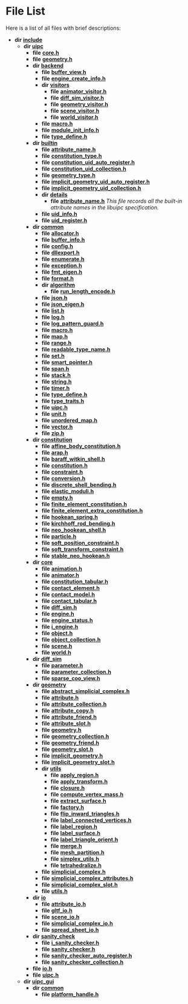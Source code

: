 
# File List

Here is a list of all files with brief descriptions:


* **dir** [**include**](dir_d44c64559bbebec7f509842c48db8b23.md)     
    * **dir** [**uipc**](dir_9f30510905f1286cc334e7ecdb1aceca.md)     
        * **file** [**core.h**](core_8h.md) 
        * **file** [**geometry.h**](geometry_8h.md) 
        * **dir** [**backend**](dir_53d62147b82bd29328805b2087bd1012.md)     
            * **file** [**buffer\_view.h**](buffer__view_8h.md)     
            * **file** [**engine\_create\_info.h**](engine__create__info_8h.md)     
            * **dir** [**visitors**](dir_007753111df00039ee3ec058cc286377.md)     
                * **file** [**animator\_visitor.h**](animator__visitor_8h.md)     
                * **file** [**diff\_sim\_visitor.h**](diff__sim__visitor_8h.md)     
                * **file** [**geometry\_visitor.h**](geometry__visitor_8h.md)     
                * **file** [**scene\_visitor.h**](scene__visitor_8h.md)     
                * **file** [**world\_visitor.h**](world__visitor_8h.md)     
            * **file** [**macro.h**](backend_2macro_8h.md)     
            * **file** [**module\_init\_info.h**](module__init__info_8h.md)     
            * **file** [**type\_define.h**](backend_2type__define_8h.md)     
        * **dir** [**builtin**](dir_e46c520626162f9e42d80fd08f196511.md)     
            * **file** [**attribute\_name.h**](attribute__name_8h.md)     
            * **file** [**constitution\_type.h**](constitution__type_8h.md)     
            * **file** [**constitution\_uid\_auto\_register.h**](constitution__uid__auto__register_8h.md)     
            * **file** [**constitution\_uid\_collection.h**](constitution__uid__collection_8h.md)     
            * **file** [**geometry\_type.h**](geometry__type_8h.md)     
            * **file** [**implicit\_geometry\_uid\_auto\_register.h**](implicit__geometry__uid__auto__register_8h.md)     
            * **file** [**implicit\_geometry\_uid\_collection.h**](implicit__geometry__uid__collection_8h.md)     
            * **dir** [**details**](dir_4db2109fccbcdb4025718aaa828a1196.md)     
                * **file** [**attribute\_name.h**](details_2attribute__name_8h.md) _This file records all the built-in attribute names in the libuipc specification._ 
            * **file** [**uid\_info.h**](uid__info_8h.md)     
            * **file** [**uid\_register.h**](uid__register_8h.md)     
        * **dir** [**common**](dir_fe04c8fb910be76d82cd33e795163b9b.md)     
            * **file** [**allocator.h**](allocator_8h.md)     
            * **file** [**buffer\_info.h**](buffer__info_8h.md)     
            * **file** [**config.h**](config_8h.md)     
            * **file** [**dllexport.h**](dllexport_8h.md)     
            * **file** [**enumerate.h**](enumerate_8h.md)     
            * **file** [**exception.h**](exception_8h.md)     
            * **file** [**fmt\_eigen.h**](fmt__eigen_8h.md) 
            * **file** [**format.h**](format_8h.md) 
            * **dir** [**algorithm**](dir_c185d05b92bc8b629594f315306e85d1.md)     
                * **file** [**run\_length\_encode.h**](run__length__encode_8h.md)     
            * **file** [**json.h**](json_8h.md)     
            * **file** [**json\_eigen.h**](json__eigen_8h.md)     
            * **file** [**list.h**](list_8h.md)     
            * **file** [**log.h**](log_8h.md)     
            * **file** [**log\_pattern\_guard.h**](log__pattern__guard_8h.md)     
            * **file** [**macro.h**](common_2macro_8h.md)     
            * **file** [**map.h**](map_8h.md)     
            * **file** [**range.h**](range_8h.md)     
            * **file** [**readable\_type\_name.h**](readable__type__name_8h.md)     
            * **file** [**set.h**](set_8h.md)     
            * **file** [**smart\_pointer.h**](smart__pointer_8h.md)     
            * **file** [**span.h**](span_8h.md)     
            * **file** [**stack.h**](stack_8h.md)     
            * **file** [**string.h**](string_8h.md)     
            * **file** [**timer.h**](timer_8h.md)     
            * **file** [**type\_define.h**](common_2type__define_8h.md)     
            * **file** [**type\_traits.h**](type__traits_8h.md)     
            * **file** [**uipc.h**](common_2uipc_8h.md)     
            * **file** [**unit.h**](unit_8h.md)     
            * **file** [**unordered\_map.h**](unordered__map_8h.md)     
            * **file** [**vector.h**](vector_8h.md)     
            * **file** [**zip.h**](zip_8h.md)     
        * **dir** [**constitution**](dir_e6404e629433dfdedefe8b8f43f6234d.md)     
            * **file** [**affine\_body\_constitution.h**](affine__body__constitution_8h.md)     
            * **file** [**arap.h**](arap_8h.md)     
            * **file** [**baraff\_witkin\_shell.h**](baraff__witkin__shell_8h.md) 
            * **file** [**constitution.h**](constitution_8h.md)     
            * **file** [**constraint.h**](constraint_8h.md)     
            * **file** [**conversion.h**](conversion_8h.md)     
            * **file** [**discrete\_shell\_bending.h**](discrete__shell__bending_8h.md)     
            * **file** [**elastic\_moduli.h**](elastic__moduli_8h.md)     
            * **file** [**empty.h**](empty_8h.md)     
            * **file** [**finite\_element\_constitution.h**](finite__element__constitution_8h.md)     
            * **file** [**finite\_element\_extra\_constitution.h**](finite__element__extra__constitution_8h.md)     
            * **file** [**hookean\_spring.h**](hookean__spring_8h.md)     
            * **file** [**kirchhoff\_rod\_bending.h**](kirchhoff__rod__bending_8h.md)     
            * **file** [**neo\_hookean\_shell.h**](neo__hookean__shell_8h.md)     
            * **file** [**particle.h**](particle_8h.md)     
            * **file** [**soft\_position\_constraint.h**](soft__position__constraint_8h.md)     
            * **file** [**soft\_transform\_constraint.h**](soft__transform__constraint_8h.md)     
            * **file** [**stable\_neo\_hookean.h**](stable__neo__hookean_8h.md)     
        * **dir** [**core**](dir_eca9d1283f7cad9ff89c5ab44937d4d9.md)     
            * **file** [**animation.h**](animation_8h.md)     
            * **file** [**animator.h**](animator_8h.md)     
            * **file** [**constitution\_tabular.h**](constitution__tabular_8h.md)     
            * **file** [**contact\_element.h**](contact__element_8h.md)     
            * **file** [**contact\_model.h**](contact__model_8h.md)     
            * **file** [**contact\_tabular.h**](contact__tabular_8h.md)     
            * **file** [**diff\_sim.h**](diff__sim_8h.md)     
            * **file** [**engine.h**](engine_8h.md)     
            * **file** [**engine\_status.h**](engine__status_8h.md)     
            * **file** [**i\_engine.h**](i__engine_8h.md)     
            * **file** [**object.h**](object_8h.md)     
            * **file** [**object\_collection.h**](object__collection_8h.md)     
            * **file** [**scene.h**](scene_8h.md)     
            * **file** [**world.h**](world_8h.md)     
        * **dir** [**diff\_sim**](dir_98c941875c7e3cb13f2b177552938e34.md)     
            * **file** [**parameter.h**](parameter_8h.md) 
            * **file** [**parameter\_collection.h**](parameter__collection_8h.md)     
            * **file** [**sparse\_coo\_view.h**](sparse__coo__view_8h.md)     
        * **dir** [**geometry**](dir_04894967a28d068f10a69f6e8a07a2cb.md)     
            * **file** [**abstract\_simplicial\_complex.h**](abstract__simplicial__complex_8h.md)     
            * **file** [**attribute.h**](attribute_8h.md)     
            * **file** [**attribute\_collection.h**](attribute__collection_8h.md)     
            * **file** [**attribute\_copy.h**](attribute__copy_8h.md)     
            * **file** [**attribute\_friend.h**](attribute__friend_8h.md)     
            * **file** [**attribute\_slot.h**](attribute__slot_8h.md)     
            * **file** [**geometry.h**](geometry_2geometry_8h.md)     
            * **file** [**geometry\_collection.h**](geometry__collection_8h.md)     
            * **file** [**geometry\_friend.h**](geometry__friend_8h.md)     
            * **file** [**geometry\_slot.h**](geometry__slot_8h.md)     
            * **file** [**implicit\_geometry.h**](implicit__geometry_8h.md)     
            * **file** [**implicit\_geometry\_slot.h**](implicit__geometry__slot_8h.md)     
            * **dir** [**utils**](dir_739799d2da88efedfd4a7c44220c72e4.md)     
                * **file** [**apply\_region.h**](apply__region_8h.md)     
                * **file** [**apply\_transform.h**](apply__transform_8h.md)     
                * **file** [**closure.h**](closure_8h.md)     
                * **file** [**compute\_vertex\_mass.h**](compute__vertex__mass_8h.md)     
                * **file** [**extract\_surface.h**](extract__surface_8h.md)     
                * **file** [**factory.h**](factory_8h.md)     
                * **file** [**flip\_inward\_triangles.h**](flip__inward__triangles_8h.md)     
                * **file** [**label\_connected\_vertices.h**](label__connected__vertices_8h.md)     
                * **file** [**label\_region.h**](label__region_8h.md)     
                * **file** [**label\_surface.h**](label__surface_8h.md)     
                * **file** [**label\_triangle\_orient.h**](label__triangle__orient_8h.md)     
                * **file** [**merge.h**](merge_8h.md)     
                * **file** [**mesh\_partition.h**](mesh__partition_8h.md)     
                * **file** [**simplex\_utils.h**](simplex__utils_8h.md)     
                * **file** [**tetrahedralize.h**](tetrahedralize_8h.md)     
            * **file** [**simplicial\_complex.h**](simplicial__complex_8h.md)     
            * **file** [**simplicial\_complex\_attributes.h**](simplicial__complex__attributes_8h.md)     
            * **file** [**simplicial\_complex\_slot.h**](simplicial__complex__slot_8h.md)     
            * **file** [**utils.h**](utils_8h.md) 
        * **dir** [**io**](dir_852854ea57a318f61c10cfed1155dbd7.md)     
            * **file** [**attribute\_io.h**](attribute__io_8h.md)     
            * **file** [**gltf\_io.h**](gltf__io_8h.md)     
            * **file** [**scene\_io.h**](scene__io_8h.md)     
            * **file** [**simplicial\_complex\_io.h**](simplicial__complex__io_8h.md)     
            * **file** [**spread\_sheet\_io.h**](spread__sheet__io_8h.md)     
        * **dir** [**sanity\_check**](dir_bc94a01fec317e710a764ca285cf9c79.md)     
            * **file** [**i\_sanity\_checker.h**](i__sanity__checker_8h.md)     
            * **file** [**sanity\_checker.h**](sanity__checker_8h.md)     
            * **file** [**sanity\_checker\_auto\_register.h**](sanity__checker__auto__register_8h.md)     
            * **file** [**sanity\_checker\_collection.h**](sanity__checker__collection_8h.md)     
        * **file** [**io.h**](io_8h.md) 
        * **file** [**uipc.h**](uipc_8h.md) 
    * **dir** [**uipc\_gui**](dir_e6f33594e1ca9c65efcf98646d93736b.md)     
        * **dir** [**common**](dir_a4796c188772d0a0fa09f1942d616969.md)     
            * **file** [**platform\_handle.h**](platform__handle_8h.md)     

